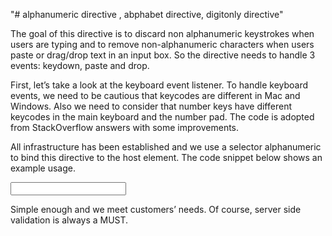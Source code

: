 "# alphanumeric directive , abphabet directive, digitonly directive" 


The goal of this directive is to discard non alphanumeric keystrokes when users are typing and to remove non-alphanumeric characters when users paste or drag/drop text in an input box. So the directive needs to handle 3 events: keydown, paste and drop.

First, let’s take a look at the keyboard event listener. To handle keyboard events, we need to be cautious that keycodes are different in Mac and Windows. Also we need to consider that number keys have different keycodes in the main keyboard and the number pad. The code is adopted from StackOverflow answers with some improvements.
  
All infrastructure has been established and we use a selector alphanumeric to bind this directive to the host element. The code snippet below shows an example usage.
  
<input type="text" alphanumeric  maxlength="3">

Simple enough and we meet customers’ needs. Of course, server side validation is always a MUST.
